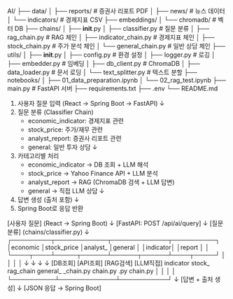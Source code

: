 AI/
├── data/
│   ├── reports/                  # 증권사 리포트 PDF
│   ├── news/                     # 뉴스 데이터
│   └── indicators/               # 경제지표 CSV
├── embeddings/
│   └── chromadb/                 # 벡터 DB
├── chains/
│   ├── __init__.py
│   ├── classifier.py             # 질문 분류
│   ├── rag_chain.py              # RAG 체인
│   ├── indicator_chain.py        # 경제지표 체인
│   ├── stock_chain.py            # 주가 분석 체인
│   └── general_chain.py          # 일반 상담 체인
├── utils/
│   ├── __init__.py
│   ├── config.py                 # 환경 설정
│   ├── logger.py                 # 로깅
│   ├── embedder.py               # 임베딩
│   ├── db_client.py              # ChromaDB
│   ├── data_loader.py            # 문서 로딩
│   └── text_splitter.py          # 텍스트 분할
├── notebooks/
│   ├── 01_data_preparation.ipynb
│   └── 02_rag_test.ipynb
├── main.py                       # FastAPI 서버
├── requirements.txt
├── .env
└── README.md





1. 사용자 질문 입력 (React → Spring Boot → FastAPI)
   ↓
2. 질문 분류 (Classifier Chain)
   - economic_indicator: 경제지표 관련
   - stock_price: 주가/재무 관련
   - analyst_report: 증권사 리포트 관련
   - general: 일반 투자 상담
   ↓
3. 카테고리별 처리
   - economic_indicator → DB 조회 + LLM 해석
   - stock_price → Yahoo Finance API + LLM 분석
   - analyst_report → RAG (ChromaDB 검색 + LLM 답변)
   - general → 직접 LLM 상담
   ↓
4. 답변 생성 (출처 포함)
   ↓
5. Spring Boot로 응답 반환


[사용자 질문] (React → Spring Boot)
    ↓
[FastAPI: POST /api/ai/query]
    ↓
[질문 분류] (chains/classifier.py)
    ↓
┌─────────┬────────────┬─────────────┬──────────┐
│economic │stock_price │analyst_     │general   │
│indicator│            │report       │          │
└────┬────┴─────┬──────┴──────┬──────┴────┬─────┘
     │          │             │           │
     ↓          ↓             ↓           ↓
  [DB조회]  [API조회]    [RAG검색]   [LLM직접]
  indicator  stock_      rag_chain   general_
  _chain.py  chain.py    .py         chain.py
     │          │             │           │
     └──────────┴─────────────┴───────────┘
                    ↓
            [답변 + 출처 생성]
                    ↓
        [JSON 응답 → Spring Boot]

